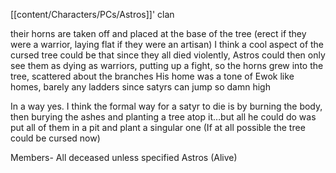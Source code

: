 [[content/Characters/PCs/Astros]]' clan

their horns are taken off and placed at the base of the tree (erect if they were a warrior, laying flat if they were an artisan) I think a cool aspect of the cursed tree could be that since they all died violently, Astros could then only see them as dying as warriors, putting up a fight, so the horns grew into the tree, scattered about the branches
His home was a tone of Ewok like homes, barely any ladders since satyrs can jump so damn high

In a way yes. I think the formal way for a satyr to die is by burning the body, then burying the ashes and planting a tree atop it…but all he could do was put all of them in a pit and plant a singular one (If at all possible the tree could be cursed now)


Members- All deceased unless specified
Astros (Alive)
